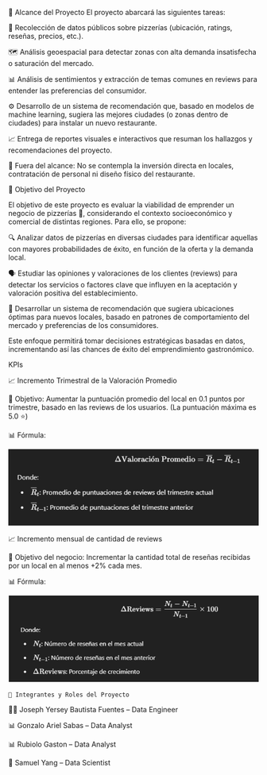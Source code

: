 
📌 Alcance del Proyecto
El proyecto abarcará las siguientes tareas:

📁 Recolección de datos públicos sobre pizzerías (ubicación, ratings, reseñas, precios, etc.).

🗺️ Análisis geoespacial para detectar zonas con alta demanda insatisfecha o saturación del mercado.

📊 Análisis de sentimientos y extracción de temas comunes en reviews para entender las preferencias del consumidor.

⚙️ Desarrollo de un sistema de recomendación que, basado en modelos de machine learning, sugiera las mejores ciudades (o zonas dentro de ciudades) para instalar un nuevo restaurante.

📈 Entrega de reportes visuales e interactivos que resuman los hallazgos y recomendaciones del proyecto.

🚫 Fuera del alcance: No se contempla la inversión directa en locales, contratación de personal ni diseño físico del restaurante.



                                            
🎯 Objetivo del Proyecto

El objetivo de este proyecto es evaluar la viabilidad de emprender un negocio de pizzerías 🍕, considerando el contexto socioeconómico y comercial de distintas regiones. Para ello, se propone:

🔍 Analizar datos de pizzerías en diversas ciudades para identificar aquellas con mayores probabilidades de éxito, en función de la oferta y la demanda local.

🗣️ Estudiar las opiniones y valoraciones de los clientes (reviews) para detectar los servicios o factores clave que influyen en la aceptación y valoración positiva del establecimiento.

🧠 Desarrollar un sistema de recomendación que sugiera ubicaciones óptimas para nuevos locales, basado en patrones de comportamiento del mercado y preferencias de los consumidores.

Este enfoque permitirá tomar decisiones estratégicas basadas en datos, incrementando así las chances de éxito del emprendimiento gastronómico.




KPIs

📈 Incremento Trimestral de la Valoración Promedio

🎯 Objetivo:
Aumentar la puntuación promedio del local en 0.1 puntos por trimestre, basado en las reviews de los usuarios.
(La puntuación máxima es 5.0 ⭐)

📊 Fórmula:

![alt text](<img\kpi1.png>)


📈 Incremento mensual de cantidad de reviews

🎯 Objetivo del negocio:
Incrementar la cantidad total de reseñas recibidas por un local en al menos +2% cada mes.

📊 Fórmula:

![alt text](<img\kpi2.png>)
 
 


    👥 Integrantes y Roles del Proyecto

👨‍💻 Joseph Yersey Bautista Fuentes – Data Engineer

📊 Gonzalo Ariel Sabas – Data Analyst

📊 Rubiolo Gaston – Data Analyst

🧪 Samuel Yang – Data Scientist

